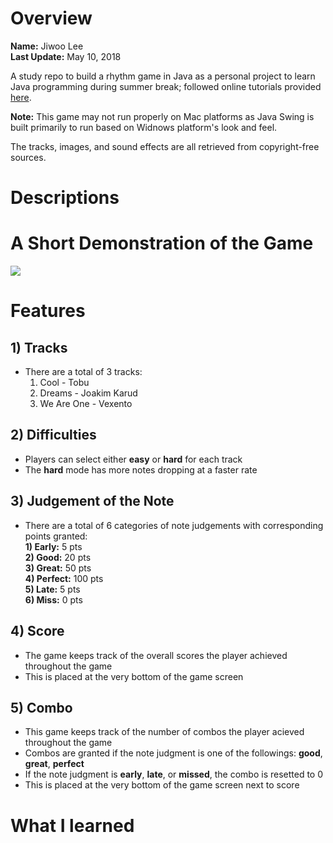 # Overview
**Name:** Jiwoo Lee  
**Last Update:** May 10, 2018 

A study repo to build a rhythm game in Java as a personal project to learn Java programming during summer break; followed online tutorials provided [here](https://blog.naver.com/ndb796/220997028385).

**Note:** This game may not run properly on Mac platforms as Java Swing is built primarily to run based on Widnows platform's look and feel.

The tracks, images, and sound effects are all retrieved from copyright-free sources.

# Descriptions


# A Short Demonstration of the Game
![](DynamicBeat.gif)

# Features
## 1) Tracks
* There are a total of 3 tracks: 
    1) Cool - Tobu
    2) Dreams - Joakim Karud
    3) We Are One - Vexento

## 2) Difficulties
* Players can select either **easy** or **hard** for each track 
* The **hard** mode has more notes dropping at a faster rate

## 3) Judgement of the Note
* There are a total of 6 categories of note judgements with corresponding points granted:  
    **1) Early:** 5 pts  
    **2) Good:** 20 pts  
    **3) Great:** 50 pts  
    **4) Perfect:** 100 pts   
    **5) Late:** 5 pts  
    **6) Miss:** 0 pts  

## 4) Score
* The game keeps track of the overall scores the player achieved throughout the game
* This is placed at the very bottom of the game screen 

## 5) Combo
* This game keeps track of the number of combos the player acieved throughout the game
* Combos are granted if the note judgment is one of the followings: **good**, **great**, **perfect**
* If the note judgment is **early**, **late**, or **missed**, the combo is resetted to 0
* This is placed at the very bottom of the game screen next to score

# What I learned 
